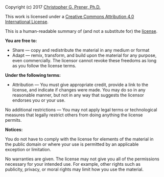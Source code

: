 Copyright (c) 2017 [Christopher G. Prener, Ph.D.](https://chris-prener.github.io)

This work is licensed under a [Creative Commons Attribution 4.0 International License](https://creativecommons.org/licenses/by/4.0/).

This is a human-readable summary of (and not a substitute for) the [license](https://creativecommons.org/licenses/by/4.0/legalcode).

**You are free to:**
- Share — copy and redistribute the material in any medium or format
- Adapt — remix, transform, and build upon the material for any purpose, even commercially. The licensor cannot revoke these freedoms as long as you follow the license terms.

**Under the following terms:**
- Attribution — You must give appropriate credit, provide a link to the license, and indicate if changes were made. You may do so in any reasonable manner, but not in any way that suggests the licensor endorses you or your use.

No additional restrictions — You may not apply legal terms or technological measures that legally restrict others from doing anything the license permits.

**Notices:**

You do not have to comply with the license for elements of the material in the public domain or where your use is permitted by an applicable exception or limitation.

No warranties are given. The license may not give you all of the permissions necessary for your intended use. For example, other rights such as publicity, privacy, or moral rights may limit how you use the material.  
